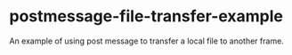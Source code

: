 # postmessage-file-transfer-example
An example of using post message to transfer a local file to another frame.
